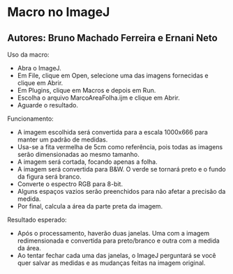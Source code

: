 # Macro no ImageJ
## Autores: Bruno Machado Ferreira e Ernani Neto

Uso da macro:
- Abra o ImageJ.
- Em File, clique em Open, selecione uma das imagens fornecidas e clique em Abrir.
- Em Plugins, clique em Macros e depois em Run.
- Escolha o arquivo MarcoAreaFolha.ijm e clique em Abrir.
- Aguarde o resultado.

Funcionamento:
- A imagem escolhida será convertida para a escala 1000x666 para manter um padrão de medidas.
- Usa-se a fita vermelha de 5cm como referência, pois todas as imagens serão dimensionadas ao mesmo tamanho.
- A imagem será cortada, focando apenas a folha.
- A imagem será convertida para B&W. O verde se tornará preto e o fundo da figura será branco.
- Converte o espectro RGB para 8-bit.
- Alguns espaços vazios serão preenchidos para não afetar a precisão da medida.
- Por final, calcula a área da parte preta da imagem.

Resultado esperado:
- Após o processamento, haverão duas janelas. Uma com a imagem redimensionada e convertida para preto/branco e outra com a medida da área. 
- Ao tentar fechar cada uma das janelas, o ImageJ perguntará se você quer salvar as medidas e as mudanças feitas na imagem original.
